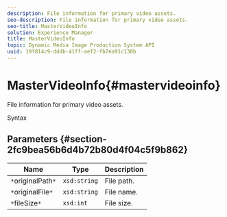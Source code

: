 ```yaml
---
description: File information for primary video assets.
seo-description: File information for primary video assets.
seo-title: MasterVideoInfo
solution: Experience Manager
title: MasterVideoInfo
topic: Dynamic Media Image Production System API
uuid: 19f814c9-dddb-41ff-aef2-fb7ea91c130b
---
```


# MasterVideoInfo{#mastervideoinfo}

File information for primary video assets.

 Syntax 

## Parameters {#section-2fc9bea56b6d4b72b80d4f04c5f9b862}

|  Name  | Type  | Description  |
|---|---|---|
|  `*`originalPath`*`  | `xsd:string`  | File path.  |
|  `*`originalFile`*`  | `xsd:string`  | File name.  |
|  `*`fileSize`*`  | `xsd:int`  | File size.  |

